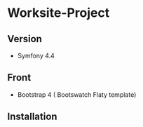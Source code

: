 ﻿# Worksite-Project
 ## Version
  - Symfony 4.4
 ## Front
  - Bootstrap 4 ( Bootswatch Flaty template)
 ## Installation
  
